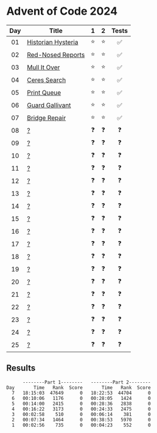 # Advent of Code 2024

| Day | Title                                                     |     1      |     2      |       Tests        |
| :-: | --------------------------------------------------------- | :--------: | :--------: | :----------------: |
| 01  | [Historian Hysteria](https://adventofcode.com/2024/day/1) |   :star:   |   :star:   | :white_check_mark: |
| 02  | [Red-Nosed Reports](https://adventofcode.com/2024/day/2)  |   :star:   |   :star:   | :white_check_mark: |
| 03  | [Mull It Over](https://adventofcode.com/2024/day/3)       |   :star:   |   :star:   | :white_check_mark: |
| 04  | [Ceres Search](https://adventofcode.com/2024/day/4)       |   :star:   |   :star:   | :white_check_mark: |
| 05  | [Print Queue](https://adventofcode.com/2024/day/5)        |   :star:   |   :star:   | :white_check_mark: |
| 06  | [Guard Gallivant](https://adventofcode.com/2024/day/6)    |   :star:   |   :star:   | :white_check_mark: |
| 07  | [Bridge Repair](https://adventofcode.com/2024/day/7)      |   :star:   |   :star:   | :white_check_mark: |
| 08  | [?](https://adventofcode.com/2024/day/8)                  | :question: | :question: |     :question:     |
| 09  | [?](https://adventofcode.com/2024/day/9)                  | :question: | :question: |     :question:     |
| 10  | [?](https://adventofcode.com/2024/day/10)                 | :question: | :question: |     :question:     |
| 11  | [?](https://adventofcode.com/2024/day/11)                 | :question: | :question: |     :question:     |
| 12  | [?](https://adventofcode.com/2024/day/12)                 | :question: | :question: |     :question:     |
| 13  | [?](https://adventofcode.com/2024/day/13)                 | :question: | :question: |     :question:     |
| 14  | [?](https://adventofcode.com/2024/day/14)                 | :question: | :question: |     :question:     |
| 15  | [?](https://adventofcode.com/2024/day/15)                 | :question: | :question: |     :question:     |
| 16  | [?](https://adventofcode.com/2024/day/16)                 | :question: | :question: |     :question:     |
| 17  | [?](https://adventofcode.com/2024/day/17)                 | :question: | :question: |     :question:     |
| 18  | [?](https://adventofcode.com/2024/day/18)                 | :question: | :question: |     :question:     |
| 19  | [?](https://adventofcode.com/2024/day/19)                 | :question: | :question: |     :question:     |
| 20  | [?](https://adventofcode.com/2024/day/20)                 | :question: | :question: |     :question:     |
| 21  | [?](https://adventofcode.com/2024/day/21)                 | :question: | :question: |     :question:     |
| 22  | [?](https://adventofcode.com/2024/day/22)                 | :question: | :question: |     :question:     |
| 23  | [?](https://adventofcode.com/2024/day/23)                 | :question: | :question: |     :question:     |
| 24  | [?](https://adventofcode.com/2024/day/24)                 | :question: | :question: |     :question:     |
| 25  | [?](https://adventofcode.com/2024/day/25)                 | :question: | :question: |     :question:     |

## Results

```text
      --------Part 1--------   --------Part 2--------
Day       Time   Rank  Score       Time   Rank  Score
  7   18:15:03  47649      0   18:22:53  44704      0
  6   00:10:06   1176      0   00:28:05   1424      0
  5   00:14:00   2415      0   00:28:36   2838      0
  4   00:16:22   3173      0   00:24:33   2475      0
  3   00:02:58    510      0   00:06:14    381      0
  2   00:07:34   1464      0   00:38:53   5970      0
  1   00:02:56    735      0   00:04:23    552      0
```
